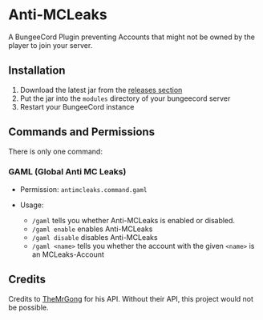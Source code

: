 # Anti-MCLeaks

A BungeeCord Plugin preventing Accounts that might not be owned by the player to join your server.

## Installation

1. Download the latest jar from the [releases section](https://github.com/timmyrs/Anti-MCLeaks/releases)
2. Put the jar into the `modules` directory of your bungeecord server
3. Restart your BungeeCord instance

## Commands and Permissions

There is only one command:

### GAML (Global Anti MC Leaks)

- Permission: `antimcleaks.command.gaml`

- Usage:

  - `/gaml` tells you whether Anti-MCLeaks is enabled or disabled.
  - `/gaml enable` enables Anti-MCLeaks
  - `/gaml disable` disables Anti-MCLeaks
  - `/gaml <name>` tells you whether the account with the given `<name>` is an MCLeaks-Account

## Credits

Credits to [TheMrGong](https://github.com/TheMrGong/MCLeaksApiClient) for his API. Without their API, this project would not be possible.
